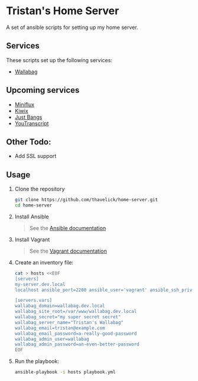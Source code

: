 # Tristan's Home Server

A set of ansible scripts for setting up my home server.

## Services
These scripts set up the following services:
* [Wallabag](https://wallabag.org)

## Upcoming services
* [Miniflux](https://miniflux.net)
* [Kiwix](https://kiwix.org)
* [Just Bangs](https://github.com/thavelick/just-bangs)
* [YouTranscript](https://github.com/thavelick/youtranscript)

## Other Todo:
* Add SSL support

## Usage

1. Clone the repository
    ```bash
    git clone https://github.com/thavelick/home-server.git
    cd home-server
    ```
2. Install Ansible
    > See the [Ansible documentation](https://docs.ansible.com/ansible/latest/intro_installation.html)
3. Install Vagrant
    > See the [Vagrant documentation](https://www.vagrantup.com/docs/installation)
4. Create an inventory file:
    ```bash
    cat > hosts <<EOF
    [servers]
    my-server.dev.local
    localhost ansible_port=2200 ansible_user='vagrant' ansible_ssh_private_key_file='/home/someuser/Projects/home-server/.vagrant/machines/default/virtualbox/private_key'

    [servers.vars]
    wallabag_domain=wallabag.dev.local
    wallabag_site_root=/var/www/wallabag.dev.local
    wallabag_secret="my super secret secret"
    wallabag_server_name="Tristan's Wallabag"
    wallabag_email=tristan@example.com
    wallabag_email_password=a-really-good-password
    wallabag_admin_user=wallabag
    wallabag_admin_password=an-even-better-password
    EOF
    ```
5. Run the playbook:
    ```bash
    ansible-playbook -i hosts playbook.yml
    ```